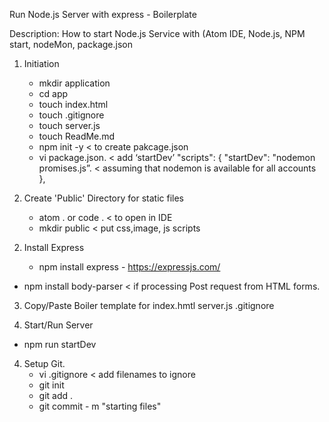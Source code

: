 Run Node.js Server with express - Boilerplate

Description: How to start Node.js Service with (Atom IDE, Node.js, NPM start, nodeMon, package.json


1) Initiation
    - mkdir application
    - cd app
    - touch index.html
    - touch .gitignore
    - touch server.js
    - touch ReadMe.md
    - npm init -y                               < to create pakcage.json
    - vi package.json.                          < add ‘startDev’
            "scripts": {
            "startDev": "nodemon promises.js”.  < assuming that nodemon is available for all accounts
            },

2)  Create 'Public' Directory for static files
    - atom .   or code .                        < to open in IDE
    - mkdir public                              < put css,image, js scripts

 2. Install Express

	- npm install express 		-	https://expressjs.com/
  - npm install body-parser                     < if processing Post request from HTML forms.

3. Copy/Paste Boiler template for
    index.hmtl
    server.js
    .gitignore

4.  Start/Run Server
  - npm run startDev


4.  Setup Git.
    - vi .gitignore                             < add filenames to ignore
    - git init
    - git add .
    - git commit - m "starting files"
